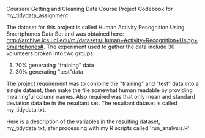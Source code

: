 Coursera Getting and Cleaning Data Course Project
Codebook for my_tidydata_assignment

The dataset for this project is called Human Activity Recognition Using Smartphones Data Set and was obtained here:  http://archive.ics.uci.edu/ml/datasets/Human+Activity+Recognition+Using+Smartphones#.  The experiment used to gather the data include 30 volunteers broken into two groups:
1. 70% generating "training" data
2. 30% generating "test"data

The project requirement was to combine the "training" and "test" data into a single dataset, then make the file somewhat human readable by providing meaningful column names.  Also required was that only mean and standard deviation data be in the resultant set.  The resultant dataset is called my_tidydata.txt.  

Here is a description of the variables in the resulting dataset, my_tidydata.txt, afer processing with my R scripts called 'run_analysis.R':








